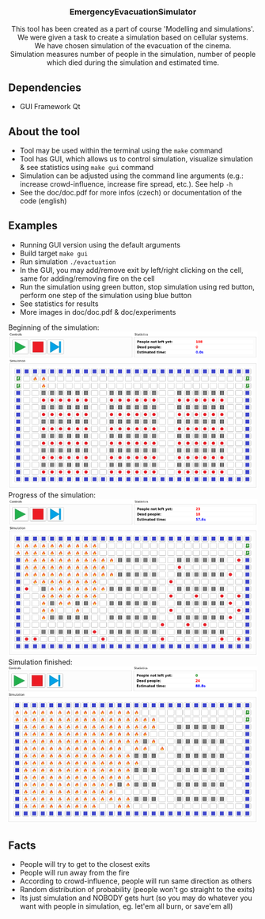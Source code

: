 <h3 align="center">EmergencyEvacuationSimulator</h3>

<p align="center">
	This tool has been created as a part of course 'Modelling and simulations'.
	<br>
	We were given a task to create a simulation based on cellular systems.
	<br>
	We have chosen simulation of the evacuation of the cinema.
	<br>
	Simulation measures number of people in the simulation, number of people which died during the simulation and estimated time.
</p>


## Dependencies

 - GUI Framework Qt

## About the tool

 - Tool may be used within the terminal using the `make` command
 - Tool has GUI, which allows us to control simulation, visualize simulation & see statistics using `make gui` command
 - Simulation can be adjusted using the command line arguments (e.g.: increase crowd-influence, increase fire spread, etc.). See help `-h`
 - See the doc/doc.pdf for more infos (czech) or documentation of the code (english)

## Examples

 - Running GUI version using the default arguments
 - Build target `make gui`
 - Run simulation `./evactuation`
 - In the GUI, you may add/remove exit by left/right clicking on the cell, same for adding/removing fire on the cell
 - Run the simulation using green button, stop simulation using red button, perform one step of the simulation using blue button
 - See statistics for results
 - More images in doc/doc.pdf & doc/experiments

Beginning of the simulation:<br>
![alt text](img/example1.png "Beginning of the simulation")
Progress of the simulation:<br>
![alt text](img/example2.png "Progress of the simulation")
Simulation finished:<br>
![alt text](img/example3.png "Simulation finished")

## Facts

 - People will try to get to the closest exits
 - People will run away from the fire
 - According to crowd-influence, people will run same direction as others
 - Random distribution of probability (people won't go straight to the exits)
 - Its just simulation and NOBODY gets hurt (so you may do whatever you want with people in simulation, eg. let'em all burn, or save'em all)